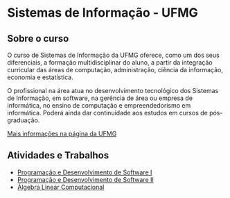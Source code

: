 # Sistemas de Informação - UFMG

## Sobre o curso

O curso de  Sistemas de Informação da UFMG oferece, como um dos seus diferenciais, a formação multidisciplinar do aluno, a partir da integração curricular das áreas de computação, administração, ciência da informação, economia e estatística.

O profissional na área atua no desenvolvimento tecnológico dos Sistemas de Informação, em software, na gerência de área ou empresa de informática, no ensino de computação e empreendedorismo em informática. Poderá ainda dar continuidade aos estudos em cursos de pós-graduação.

[Mais informações na página da UFMG](https://ufmg.br/cursos/graduacao/2358/91199)

## Atividades e Trabalhos

- [Programação e Desenvolvimento de Software I](PDSI/pds1.md)
- [Programação e Desenvolvimento de Software II](PDSII/pds2.md)
- [Álgebra Linear Computacional](ALC/alc.md)